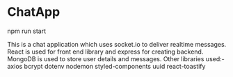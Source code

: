 # ChatApp

npm run start

This is a chat application which uses socket.io to deliver realtime messages. React is used for front end library and express for creating backend. MongoDB is used to store user details and messages.
Other libraries used:- 
axios
bcrypt
dotenv
nodemon
styled-components
uuid
react-toastify
